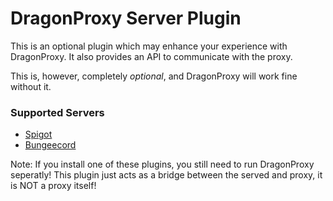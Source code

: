 DragonProxy Server Plugin
=========================

This is an optional plugin which may enhance your experience with DragonProxy. It also provides an API to communicate with the proxy.

This is, however, completely *optional*, and DragonProxy will work fine without it.

### Supported Servers
* [Spigot](https://github.com/DragonetMC/DragonProxy/tree/master/plugin/spigot)
* [Bungeecord](https://github.com/DragonetMC/DragonProxy/tree/master/plugin/bungee)

Note: If you install one of these plugins, you still need to run DragonProxy seperatly! This plugin just acts as a bridge between the served and proxy, it is NOT a proxy itself!
